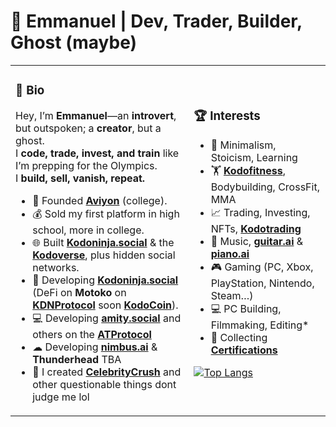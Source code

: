 # 🚀 Emmanuel | Dev, Trader, Builder, Ghost (maybe)

<table style="border-collapse: collapse;">
  <tr>
    <td style="border: none;">
      
### **👤 Bio**  
Hey, I’m **Emmanuel**—an **introvert**, but outspoken; a **creator**, but a ghost.  
I **code, trade, invest, and train** like I’m prepping for the Olympics.  
I **build, sell, vanish, repeat.**  
- 🏢 Founded **[Aviyon](https://github.com/the-real-kodoninja/aviyon)** (college).  
- 💰 Sold my first platform in high school, more in college.  
- 🌐 Built **[Kodoninja.social](https://github.com/the-real-kodoninja/kodoninja)** & the **[Kodoverse](https://github.com/the-real-kodoninja/kodoverse)**, plus hidden social networks.  
- 🔧 Developing **[Kodoninja.social](https://github.com/the-real-kodoninja/kodoninja)** (DeFi on **Motoko** on **[KDNProtocol](https://github.com/the-real-kodoninja/KDNProtocol)** soon **[KodoCoin](https://github.com/the-real-kodoninja/kodocoin)**).
- 💻 Developing **[amity.social](https://github.com/the-real-kodoninja/amity)** and others on the **[ATProtocol]([https://github.com/bluesky-social/atproto)**
- ☁ Developing **[nimbus.ai](https://github.com/the-real-kodoninja/nimbus.ai)** & **Thunderhead** TBA
- 💃 I created **[CelebrityCrush](https://github.com/the-real-kodoninja/CelebrityCrush)** and other questionable things dont judge me lol
   </td>
   <td style="border: none;">

### **🏆 Interests**  
- 🧘 Minimalism, Stoicism, Learning
- 🏋️ **[Kodofitness](https://github.com/the-real-kodoninja/kodofitness)**, Bodybuilding, CrossFit, MMA
- 📈 Trading, Investing, NFTs, **[Kodotrading](https://github.com/the-real-kodoninja/kodotrading)**
- 🎸 Music, **[guitar.ai](https://github.com/the-real-kodoninja/guitar.ai)** & **[piano.ai](https://github.com/the-real-kodoninja/piano.ai)**
- 🎮 Gaming (PC, Xbox, PlayStation, Nintendo, Steam…)
- 💻 PC Building, Filmmaking, Editing*
- 📄 Collecting **[Certifications](https://github.com/the-real-kodoninja/the-real-kodoninja/blob/main/Education/Certifications%20%26%20Certificates/CERTIFICATIONS.md)**

[![Top Langs](https://github-readme-stats.vercel.app/api/top-langs/?username=the-real-kodoninja&theme=transparent&layout=compact&size_weight=0.5&hide_progress=true)](https://github.com/the-real-kodoninja)

   </td>
  </tr>
</table>
